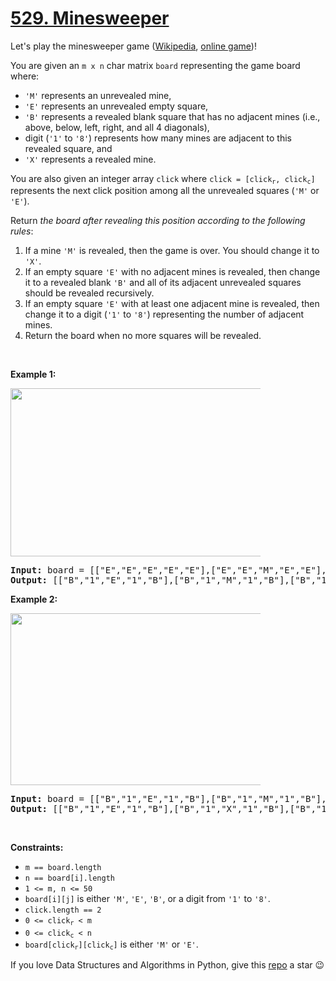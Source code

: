 # [529. Minesweeper][title]

<p>Let's play the minesweeper game (<a href="https://en.wikipedia.org/wiki/Minesweeper_(video_game)" target="_blank">Wikipedia</a>, <a href="http://minesweeperonline.com" target="_blank">online game</a>)!</p>
<p>You are given an <code>m x n</code> char matrix <code>board</code> representing the game board where:</p>
<ul>
<li><code>'M'</code> represents an unrevealed mine,</li>
<li><code>'E'</code> represents an unrevealed empty square,</li>
<li><code>'B'</code> represents a revealed blank square that has no adjacent mines (i.e., above, below, left, right, and all 4 diagonals),</li>
<li>digit (<code>'1'</code> to <code>'8'</code>) represents how many mines are adjacent to this revealed square, and</li>
<li><code>'X'</code> represents a revealed mine.</li>
</ul>
<p>You are also given an integer array <code>click</code> where <code>click = [click<sub>r</sub>, click<sub>c</sub>]</code> represents the next click position among all the unrevealed squares (<code>'M'</code> or <code>'E'</code>).</p>
<p>Return <em>the board after revealing this position according to the following rules</em>:</p>
<ol>
<li>If a mine <code>'M'</code> is revealed, then the game is over. You should change it to <code>'X'</code>.</li>
<li>If an empty square <code>'E'</code> with no adjacent mines is revealed, then change it to a revealed blank <code>'B'</code> and all of its adjacent unrevealed squares should be revealed recursively.</li>
<li>If an empty square <code>'E'</code> with at least one adjacent mine is revealed, then change it to a digit (<code>'1'</code> to <code>'8'</code>) representing the number of adjacent mines.</li>
<li>Return the board when no more squares will be revealed.</li>
</ol>
<p> </p>
<p><strong>Example 1:</strong></p>
<img src="https://assets.leetcode.com/uploads/2018/10/12/minesweeper_example_1.png" style="width: 500px; max-width: 400px; height: 269px;"/>
<pre><strong>Input:</strong> board = [["E","E","E","E","E"],["E","E","M","E","E"],["E","E","E","E","E"],["E","E","E","E","E"]], click = [3,0]
<strong>Output:</strong> [["B","1","E","1","B"],["B","1","M","1","B"],["B","1","1","1","B"],["B","B","B","B","B"]]
</pre>
<p><strong>Example 2:</strong></p>
<img src="https://assets.leetcode.com/uploads/2018/10/12/minesweeper_example_2.png" style="width: 500px; max-width: 400px; height: 275px;"/>
<pre><strong>Input:</strong> board = [["B","1","E","1","B"],["B","1","M","1","B"],["B","1","1","1","B"],["B","B","B","B","B"]], click = [1,2]
<strong>Output:</strong> [["B","1","E","1","B"],["B","1","X","1","B"],["B","1","1","1","B"],["B","B","B","B","B"]]
</pre>
<p> </p>
<p><strong>Constraints:</strong></p>
<ul>
<li><code>m == board.length</code></li>
<li><code>n == board[i].length</code></li>
<li><code>1 &lt;= m, n &lt;= 50</code></li>
<li><code>board[i][j]</code> is either <code>'M'</code>, <code>'E'</code>, <code>'B'</code>, or a digit from <code>'1'</code> to <code>'8'</code>.</li>
<li><code>click.length == 2</code></li>
<li><code>0 &lt;= click<sub>r</sub> &lt; m</code></li>
<li><code>0 &lt;= click<sub>c</sub> &lt; n</code></li>
<li><code>board[click<sub>r</sub>][click<sub>c</sub>]</code> is either <code>'M'</code> or <code>'E'</code>.</li>
</ul>


If you love Data Structures and Algorithms in Python, give this [repo][me] a star :wink:

[title]: https://leetcode.com/problems/minesweeper
[me]: https://github.com/bumblebee211196/awesome-python-leetcode